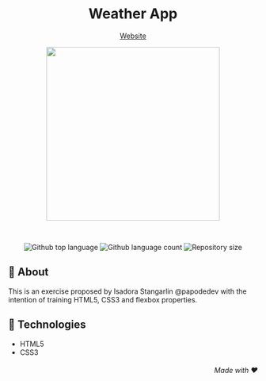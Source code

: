 <div align=center> 
 
 # Weather App
 
<a href="https://rebeccanayala.github.io/Weather-App" target="_blank">Website</a>
 
<a href="https://rebeccanayala.github.io/Weather-App" target="_blank"><img src="https://i.postimg.cc/VN4hDSWM/imagem.png" width="350px"></a>
 
</div>

<br>

<p align="center">

<img alt="Github top language" src="https://img.shields.io/github/languages/top/rebeccanayala/weather-app?color=000000">

<img alt="Github language count" src="https://img.shields.io/github/languages/count/rebeccanayala/weather-app?color=000000">

<img alt="Repository size" src="https://img.shields.io/github/repo-size/rebeccanayala/weather-app?color=000000">
 
</p>

## :dart: About

This is an exercise proposed by Isadora Stangarlin @papodedev with the intention of training HTML5, CSS3 and flexbox properties.

##  :rocket: Technologies

* HTML5
* CSS3 

<div align="right">

###### Made with :heart:
 
</div>






